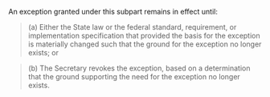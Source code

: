 An exception granted under this subpart remains in effect until:

> (a) Either the State law or the federal standard, requirement, or implementation specification that provided the basis for the exception is materially changed such that the ground for the exception no longer exists; or

> (b) The Secretary revokes the exception, based on a determination that the ground supporting the need for the exception no longer exists.
